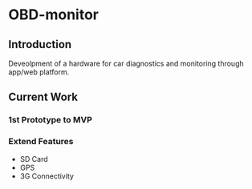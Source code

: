 # OBD-monitor

## Introduction
Deveolpment of a hardware for car diagnostics and monitoring through app/web platform.

## Current Work

### 1st Prototype to MVP

### Extend Features
- SD Card
- GPS
- 3G Connectivity
